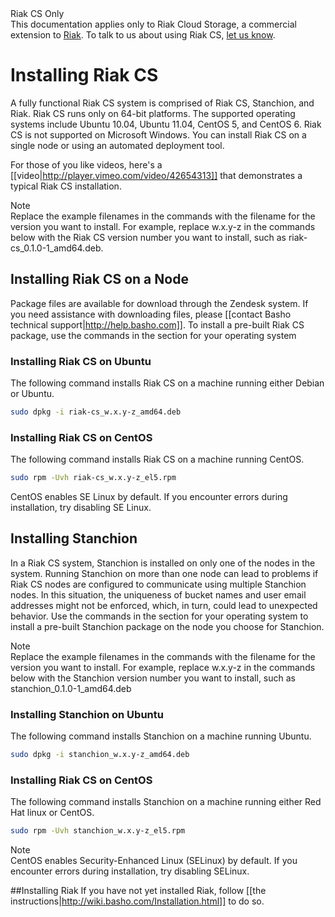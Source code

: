 <div class="info"><div class="title">Riak CS Only</div>This documentation applies only to Riak Cloud Storage, a commercial extension to <a href="http://wiki.basho.com/Riak.html">Riak</a>. To talk to us about using Riak CS, <a href="http://info.basho.com/Wiki_Contact_RiakCS.html" target="_blank">let us know</a>.</div>

# Installing Riak CS
A fully functional Riak CS system is comprised of Riak CS, Stanchion, and Riak. Riak CS runs only on 64-bit platforms. The supported operating systems include Ubuntu 10.04, Ubuntu 11.04, CentOS 5, and CentOS 6. Riak CS is not supported on Microsoft Windows. You can install Riak CS on a single node or using an automated deployment tool.

For those of you like videos, here's a [[video|http://player.vimeo.com/video/42654313]] that demonstrates a typical Riak CS installation.

<div class="note"><div class="title">Note</div>Replace the example filenames in the commands with the filename for the version you want to install. For example, replace w.x.y-z in the commands below with the Riak CS version number you want to install, such as riak-cs_0.1.0-1_amd64.deb.</div>

## Installing Riak CS on a Node
Package files are available for download through the Zendesk system. If you need assistance with downloading files, please [[contact Basho technical support|http://help.basho.com]].  To install a pre-built Riak CS package, use the commands in the section for your operating system

### Installing Riak CS on Ubuntu
The following command installs Riak CS on a machine running either Debian or Ubuntu.

```bash
sudo dpkg -i riak-cs_w.x.y-z_amd64.deb
```

### Installing Riak CS on CentOS
The following command installs Riak CS on a machine running CentOS.

```bash
sudo rpm -Uvh riak-cs_w.x.y-z_el5.rpm
```

CentOS enables SE Linux by default. If you encounter errors during installation, try disabling SE Linux.

## Installing Stanchion
In a Riak CS system, Stanchion is installed on only one of the nodes in the system. Running Stanchion on more than one node can lead to problems if Riak CS nodes are configured to communicate using multiple Stanchion nodes. In this situation, the uniqueness of bucket names and user email addresses might not be enforced, which, in turn, could lead to unexpected behavior. Use the commands in the section for your operating system to install a pre-built Stanchion package on the node you choose for Stanchion.

<div class="note"><div class="title">Note</div>Replace the example filenames in the commands with the filename for the version you want to install. For example, replace w.x.y-z in the commands below with the Stanchion version number you want to install, such as stanchion_0.1.0-1_amd64.deb</div>

### Installing Stanchion on Ubuntu
The following command installs Stanchion on a machine running Ubuntu.

```bash
sudo dpkg -i stanchion_w.x.y-z_amd64.deb
```

### Installing Riak CS on CentOS

The following command installs Stanchion on a machine running either Red Hat linux or CentOS.

```bash
sudo rpm -Uvh stanchion_w.x.y-z_el5.rpm
```

<div class="note"><div class="title">Note</div>CentOS enables Security-Enhanced Linux (SELinux) by default. If you encounter errors during installation, try disabling SELinux.</div>

##Installing Riak
If you have not yet installed Riak, follow [[the instructions|http://wiki.basho.com/Installation.html]] to do so.

